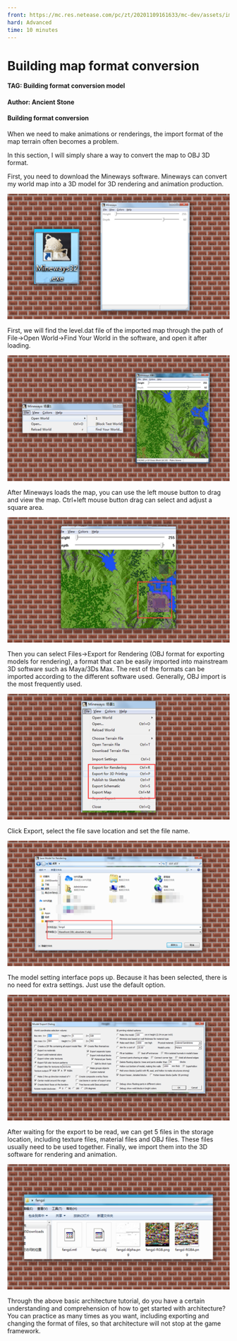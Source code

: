 ```yaml
--- 
front: https://mc.res.netease.com/pc/zt/20201109161633/mc-dev/assets/img/5_1.c65f0cb0.png 
hard: Advanced 
time: 10 minutes 
--- 
```

# Building map format conversion 
#### TAG: Building format conversion model 
#### Author: Ancient Stone 



#### Building format conversion 

When we need to make animations or renderings, the import format of the map terrain often becomes a problem. 

In this section, I will simply share a way to convert the map to OBJ 3D format. 



First, you need to download the Mineways software. Mineways can convert my world map into a 3D model for 3D rendering and animation production. 

![](./images/5_1.png) 

First, we will find the level.dat file of the imported map through the path of File->Open World->Find Your World in the software, and open it after loading. 

![](./images/5_2.png) 

After Mineways loads the map, you can use the left mouse button to drag and view the map. Ctrl+left mouse button drag can select and adjust a square area. 

![](./images/5_3.png) 

Then you can select Files->Export for Rendering (OBJ format for exporting models for rendering), a format that can be easily imported into mainstream 3D software such as Maya/3Ds Max. The rest of the formats can be imported according to the different software used. Generally, OBJ import is the most frequently used. 

![](./images/5_4.png) 



Click Export, select the file save location and set the file name. 

![](./images/5_5.png) 

The model setting interface pops up. Because it has been selected, there is no need for extra settings. Just use the default option. 

![](./images/5_6.png) 

After waiting for the export to be read, we can get 5 files in the storage location, including texture files, material files and OBJ files. These files usually need to be used together. Finally, we import them into the 3D software for rendering and animation. 

![](./images/5_7.png) 

Through the above basic architecture tutorial, do you have a certain understanding and comprehension of how to get started with architecture? You can practice as many times as you want, including exporting and changing the format of files, so that architecture will not stop at the game framework.